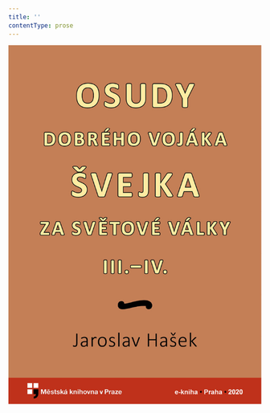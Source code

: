 ```yaml
---
title: ''
contentType: prose
---
```


![obalka_osudy_dobreho_vojaka_svejka_ii.jpg](./resources/obalka_osudy_dobreho_v_fmt.jpeg)
